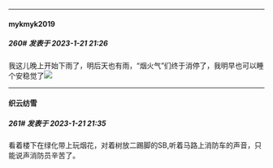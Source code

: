 

*****

####  mykmyk2019  
##### 260#       发表于 2023-1-21 21:26

我这儿晚上开始下雨了，明后天也有雨，“烟火气”们终于消停了，我明早也可以睡个安稳觉了<img src="https://static.saraba1st.com/image/smiley/face2017/067.png" referrerpolicy="no-referrer">



*****

####  织云纺雪  
##### 261#       发表于 2023-1-21 21:35

看着楼下在绿化带上玩烟花，对着树放二踢脚的SB,听着马路上消防车的声音，只能说声消防员辛苦了。

